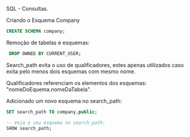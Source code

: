 SQL - Consultas.

Criando o Esquema Company
```sql
CREATE SCHEMA company;
```

Remoção de tabelas e esquemas:
```sql
 DROP OWNED BY CURRENT_USER;
```

Search_path evita o uso de qualificadores, estes apenas utilizados caso exita pelo menos dois esquemas com mesmo nome.

Qualificadores referenciam os elementos dos esquemas: "nomeDoEquema.nomeDaTabela".

Adicionado um novo esquema no search_path:
```sql
SET search_path TO company,public;

-- Veja o seu esquema no search_path:
SHOW search_path;
```
